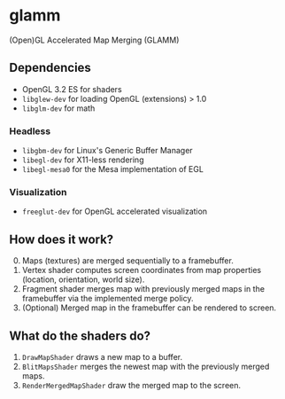 # glamm
(Open)GL Accelerated Map Merging (GLAMM)

## Dependencies

- OpenGL 3.2 ES for shaders
- `libglew-dev` for loading OpenGL (extensions) > 1.0
- `libglm-dev` for math

### Headless

- `libgbm-dev` for Linux's Generic Buffer Manager
- `libegl-dev` for X11-less rendering
- `libegl-mesa0` for the Mesa implementation of EGL

### Visualization

- `freeglut-dev` for OpenGL accelerated visualization

## How does it work?

0. Maps (textures) are merged sequentially to a framebuffer.
1. Vertex shader computes screen coordinates from map properties (location, orientation, world size).
2. Fragment shader merges map with previously merged maps in the framebuffer via the implemented merge policy.
3. (Optional) Merged map in the framebuffer can be rendered to screen. 

## What do the shaders do?

1. `DrawMapShader` draws a new map to a buffer.
2. `BlitMapsShader` merges the newest map with the previously merged maps.
3. `RenderMergedMapShader` draw the merged map to the screen.